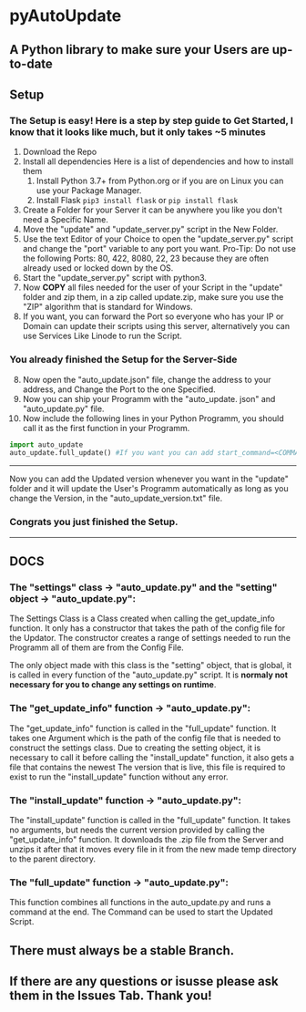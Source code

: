 # pyAutoUpdate

## A Python library to make sure your Users are up-to-date

## Setup

### The Setup is easy! Here is a step by step guide to Get Started, I know that it looks like much, but it only takes ~5 minutes

1. Download the Repo
2. Install all dependencies
    Here is a list of dependencies and how to install them
    1. Install Python 3.7+ from Python.org or if you are on Linux you can use your Package Manager. 
    2. Install Flask `pip3 install flask` or `pip install flask`
3. Create a Folder for your Server it can be anywhere you like you don't need a Specific Name.
4. Move the "update" and "update_server.py" script in the New Folder.
5. Use the text Editor of your Choice to open the "update_server.py" script and change the "port" variable to any port you want.
Pro-Tip: Do not use the following Ports: 80, 422, 8080, 22, 23 because they are often already used or locked down by the OS.
6. Start the "update_server.py" script with python3.
7. Now __COPY__ all files needed for the user of your Script in the "update" folder and zip them, in a zip called update.zip, make sure you use the "ZIP" algorithm that is standard for Windows.
9. If you want, you can forward the Port so everyone who has your IP or Domain can update their scripts using this server, alternatively you can use Services Like Linode to run the Script.

### You already finished the Setup for the Server-Side

8. Now open the "auto_update.json" file, change the address to your address, and Change the Port to the one Specified.
9. Now you can ship your Programm with the "auto_update. json" and "auto_update.py" file.
10. Now include the following lines in your Python Programm, you should call it as the first function in your Programm.
```python
import auto_update
auto_update.full_update() #If you want you can add start_command=<COMMAND TO START YOUR PROGRAMM> to start your Programm after Updating it.
```
----
Now you can add the Updated version whenever you want in the "update" folder and it will update the User's Programm automatically as long as you change the Version, in the "auto_update_version.txt" file.
### Congrats you just finished the Setup.

---
## DOCS

### The "settings" class -> "auto_update.py" and the "setting" object -> "auto_update.py":
The Settings Class is a Class created when calling the get_update_info function.
It only has a constructor that takes the path of the config file for the Updator. 
The constructor creates a range of settings needed to run the Programm all of them are from the Config File.

The only object made with this class is the "setting" object, that is global, it is called in every function of the "auto_update.py"  script. 
It is __normaly not necessary for you to change any settings on runtime__. 

### The "get_update_info" function -> "auto_update.py":
The "get_update_info" function is called in the "full_update" function. 
It takes one Argument which is the path of the config file that is needed to construct the settings class.
Due to creating the setting object, it is necessary to call it before calling the "install_update" function, it also gets a file that contains the newest
The version that is live, this file is required to exist to run the "install_update" function without any error. 

### The "install_update" function -> "auto_update.py":
The "install_update" function is called in the "full_update" function.
It takes no arguments, but needs the current version provided by calling the "get_update_info" function.
It downloads the .zip file from the Server and unzips it after that it moves every file in it from the new made temp directory to the parent directory. 

### The  "full_update" function -> "auto_update.py":
This function combines all functions in the auto_update.py and runs a command at the end.
The Command can be used to start the Updated Script.

## There must always be a stable Branch.

## If there are any questions or isusse please ask them in the Issues Tab. Thank you!
